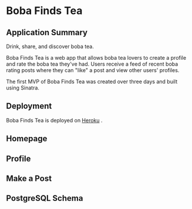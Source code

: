 # Boba Finds Tea

## Application Summary
Drink, share, and discover boba tea.

Boba Finds Tea is a web app that allows boba tea lovers to create a profile and rate the boba tea they've had. Users receive a feed of recent boba rating posts where they can "like" a post and view other users' profiles.

The first MVP of Boba Finds Tea was created over three days and built using Sinatra. 

## Deployment
Boba Finds Tea is deployed on [Heroku](https://damp-journey-79720.herokuapp.com/ "Boba Finds Tea") .

## Homepage

## Profile

## Make a Post

## PostgreSQL Schema
